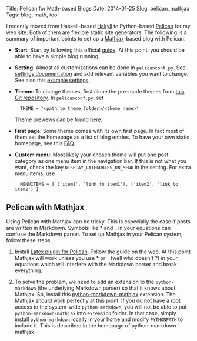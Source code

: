 Title: Pelican for Math-based Blogs
Date: 2014-01-25
Slug: pelican_mathjax
Tags: blog, math, tool


I recently moved from Haskell-based [Hakyll](http://jaspervdj.be/hakyll/) to Python-based [Pelican](http://docs.getpelican.com/) for my web site. 
Both of them are flexible static site generators. 
The following is a summary of important points to set up a [Mathjax](http://www.mathjax.org/)-based blog with Pelican.

* **Start**: Start by following this official [guide](http://docs.getpelican.com/en/3.3.0/getting_started.html). 
At this point, you should be able to have a simple blog running.

* **Setting**: Almost all customizations can be done in `pelicanconf.py`. See [settings documentation](http://docs.getpelican.com/en/3.3.0/settings.html) and add relevant variables you want to change. See also this [example settings](http://docs.getpelican.com/en/3.3.0/settings.html#example-settings).

* **Theme**: To change themes, first clone the pre-made themes from [this Git repository](https://github.com/getpelican/pelican-themes). In `pelicanconf.py`, set 

		THEME = '<path_to_theme_folder>/<theme_name>'
  Theme previews can be found [here](http://pelicanthemes.com/).

* **First page**: Some theme comes with its own first page. In fact most of them set the homepage as a list of blog entries. To have your own static homepage, see this [FAQ](http://docs.getpelican.com/en/3.3.0/faq.html#how-can-i-use-a-static-page-as-my-home-page).

* **Custom menu**: Most likely your chosen theme will put one post category as one menu item in the navigation bar. If this is not what you want, check the key `DISPLAY_CATEGORIES_ON_MENU` in the setting. For extra menu items, use 

		MENUITEMS = [ ('item1', 'link to item1'), ('item2', 'link to item2') ]

## Pelican with Mathjax

Using Pelican with Mathjax can be tricky. This is especially the case if posts are written in Markdown. 
Symbols like * and _ in your equations can confuse the Markdown parser. To set up Mathjax in your Pelican system, follow these steps.

1. Install [Latex plugin for Pelican](https://github.com/barrysteyn/pelican_plugin-latex). Follow the guide on the web. 
At this point Mathjax will work unless you use * or _ (well who doesn't ?) in your equations which will interfere with the Markdown parser and break everything.

2. To solve the problem, we need to add an extension to the `python-markdown` (the underlying Markdown parser) so that it knows about Mathjax. 
So, install this [python-markdown-mathjax](https://github.com/mayoff/python-markdown-mathjax) extension. The Mathjax should work perfectly at this point. If you do not have a root access to the system-wide `python-markdown`, you will not be able to put `python-markdown-mathjax` into `extension` folder. In that case, simply install `python-markdown` locally in your home and modify `PYTHONPATH` to include it. This is described in the homepage of python-markdown-mathjax. 


